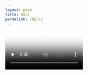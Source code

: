```yaml
---
layout: page
title: Docs
permalink: /docs/
---
```


<video id="video" controls="" width="250" preload="none" poster="封面">
      <source id="mp4" src="/inversion_3.mp4" type="video/mp4">
</videos>
